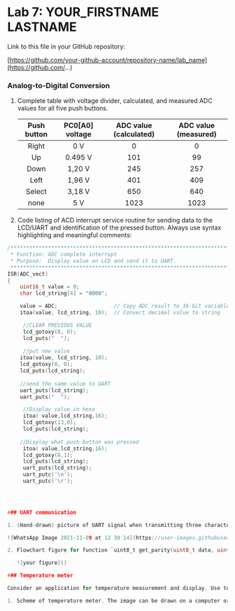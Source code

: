 # Lab 7: YOUR_FIRSTNAME LASTNAME

Link to this file in your GitHub repository:

[https://github.com/your-github-account/repository-name/lab_name](https://github.com/...)

### Analog-to-Digital Conversion

1. Complete table with voltage divider, calculated, and measured ADC values for all five push buttons.

   | **Push button** | **PC0[A0] voltage** | **ADC value (calculated)** | **ADC value (measured)** |
   | :-: | :-: | :-: | :-: |
   | Right  | 0&nbsp;V | 0   | 0   |
   | Up     | 0.495&nbsp;V | 101 | 99  |
   | Down   |   1,20 V    | 245    |  257 |
   | Left   |    1,96 V   | 401    | 409  |
   | Select |    3,18 V  |  650    | 640 |
   | none   |     5 V  |   1023  | 1023  |

2. Code listing of ACD interrupt service routine for sending data to the LCD/UART and identification of the pressed button. Always use syntax highlighting and meaningful comments:

```c
/**********************************************************************
 * Function: ADC complete interrupt
 * Purpose:  Display value on LCD and send it to UART.
 **********************************************************************/
ISR(ADC_vect)
{
    uint16_t value = 0;
    char lcd_string[4] = "0000";

    value = ADC;                  // Copy ADC result to 16-bit variable
    itoa(value, lcd_string, 10);  // Convert decimal value to string

     //CLEAR PREVIOUS VALUE
     lcd_gotoxy(8, 0);
     lcd_puts("  ");
     
     //put new value
    itoa(value, lcd_string, 10);
    lcd_gotoxy(8, 0);
    lcd_puts(lcd_string);
    
    //send the same value to UART
    uart_puts(lcd_string);
    uart_puts("  ");

     //Display value in hexa
     itoa( value,lcd_string,16);
     lcd_gotoxy(13,0);
     lcd_puts(lcd_string);
   
    //Display what push button was pressed
     itoa( value,lcd_string,16);
     lcd_gotoxy(8,1);
     lcd_puts(lcd_string);
     uart_puts(lcd_string);
     uart_putc('\n');
     uart_putc('\r');
  



### UART communication

1. (Hand-drawn) picture of UART signal when transmitting three character data `De2` in 4800 7O2 mode (7 data bits, odd parity, 2 stop bits, 4800&nbsp;Bd).

![WhatsApp Image 2021-11-09 at 12 30 14](https://user-images.githubusercontent.com/91128808/140916513-b4a2ac14-9750-4129-ad24-d4240eac30d7.jpeg)

2. Flowchart figure for function `uint8_t get_parity(uint8_t data, uint8_t type)` which calculates a parity bit of input 8-bit `data` according to parameter `type`. The image can be drawn on a computer or by hand. Use clear descriptions of the individual steps of the algorithms.

   ![your figure]()

### Temperature meter

Consider an application for temperature measurement and display. Use temperature sensor [TC1046](http://ww1.microchip.com/downloads/en/DeviceDoc/21496C.pdf), LCD, one LED and a push button. After pressing the button, the temperature is measured, its value is displayed on the LCD and data is sent to the UART. When the temperature is too high, the LED will start blinking.

1. Scheme of temperature meter. The image can be drawn on a computer or by hand. Always name all components and their values.

  

